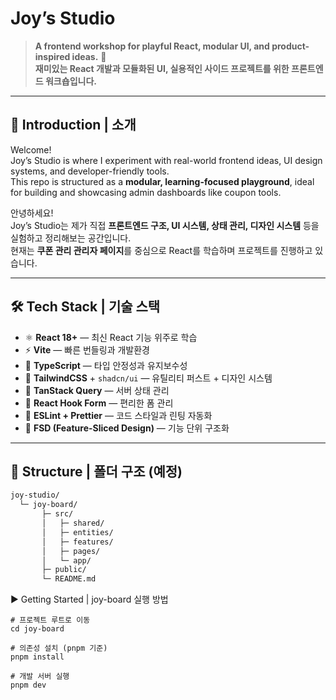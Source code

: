 # Joy’s Studio

> **A frontend workshop for playful React, modular UI, and product-inspired ideas.** 🍊  
> **재미있는 React 개발과 모듈화된 UI, 실용적인 사이드 프로젝트를 위한 프론트엔드 워크숍입니다.**

---

## 👋 Introduction | 소개

Welcome!  
Joy’s Studio is where I experiment with real-world frontend ideas, UI design systems, and developer-friendly tools.  
This repo is structured as a **modular, learning-focused playground**, ideal for building and showcasing admin dashboards like coupon tools.

안녕하세요!  
Joy’s Studio는 제가 직접 **프론트엔드 구조, UI 시스템, 상태 관리, 디자인 시스템** 등을 실험하고 정리해보는 공간입니다.  
현재는 **쿠폰 관리 관리자 페이지**를 중심으로 React를 학습하며 프로젝트를 진행하고 있습니다.

---

## 🛠️ Tech Stack | 기술 스택

- ⚛ **React 18+** — 최신 React 기능 위주로 학습
- ⚡ **Vite** — 빠른 번들링과 개발환경
- 🧩 **TypeScript** — 타입 안정성과 유지보수성
- 🎨 **TailwindCSS** + `shadcn/ui` — 유틸리티 퍼스트 + 디자인 시스템
- 🔄 **TanStack Query** — 서버 상태 관리
- 🧼 **React Hook Form** — 편리한 폼 관리
- 🔧 **ESLint + Prettier** — 코드 스타일과 린팅 자동화
- 📁 **FSD (Feature-Sliced Design)** — 기능 단위 구조화

---

## 📁 Structure | 폴더 구조 (예정)

```bash
joy-studio/
  └─ joy-board/             
       ├─ src/
       │   ├─ shared/
       │   ├─ entities/
       │   ├─ features/
       │   ├─ pages/
       │   └─ app/
       ├─ public/
       └─ README.md

```

▶️ Getting Started | joy-board 실행 방법

```
# 프로젝트 루트로 이동
cd joy-board

# 의존성 설치 (pnpm 기준)
pnpm install

# 개발 서버 실행
pnpm dev
```
